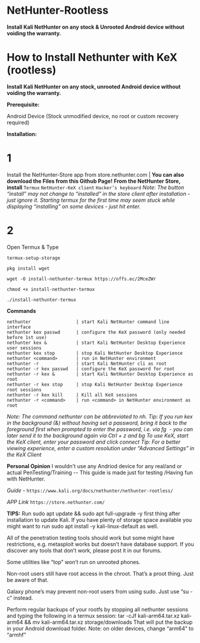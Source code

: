# NetHunter-Rootless
__Install Kali NetHunter on any stock &amp; Unrooted Android device without voiding the warranty.__

<h1> How to Install Nethunter with KeX (rootless) </h1> 

__Install Kali NetHunter on any stock, unrooted Android device without voiding the warranty.__

**Prerequisite:**

Android Device (Stock unmodified device, no root or custom recovery required)



**Installation:**

# 1 
Install the NetHunter-Store app from store.nethunter.com | **You can also download the Files from this Github Page!**
**From the NetHunter Store, install**
`Termux`
`NetHunter-KeX client`
`Hacker’s keyboard` 
*Note: The button “install” may not change to “installed” in the store client after installation - just ignore it. Starting termux for the first time may seem stuck while displaying “installing” on some devices - just hit enter.*

# 2  
Open Termux & Type 
```
termux-setup-storage

pkg install wget

wget -O install-nethunter-termux https://offs.ec/2MceZWr

chmod +x install-nethunter-termux

./install-nethunter-termux
 ```
__Commands__
```
nethunter                 | start Kali NetHunter command line interface
nethunter kex passwd      | configure the KeX password (only needed before 1st use)
nethunter kex &           | start Kali NetHunter Desktop Experience user sessions
nethunter kex stop        | stop Kali NetHunter Desktop Experience
nethunter <command>       | run in NetHunter environment
nethunter -r              | start Kali NetHunter cli as root
nethunter -r kex passwd   | configure the KeX password for root
nethunter -r kex &        | start Kali NetHunter Desktop Experience as root
nethunter -r kex stop     | stop Kali NetHunter Desktop Experience root sessions
nethunter -r kex kill     | Kill all KeX sessions
nethunter -r <command>    | run <command> in NetHunter environment as root
```

*Note: The command nethunter can be abbreviated to nh. Tip: If you run kex in the background (&) without having set a password, bring it back to the foreground first when prompted to enter the password, i.e. via fg <job id> - you can later send it to the background again via Ctrl + z and bg <job id>
To use KeX, start the KeX client, enter your password and click connect Tip: For a better viewing experience, enter a custom resolution under “Advanced Settings” in the KeX Client*

__Personal Opinion__
I wouldn't use any Andriod device for any real/and or actual PenTesting/Training -- This guide is made just for testing /Having fun with NetHunter.

*Guide* - `https://www.kali.org/docs/nethunter/nethunter-rootless/`

*APP Link* `https://store.nethunter.com/`

**TIPS:**
Run sudo apt update && sudo apt full-upgrade -y first thing after installation to update Kali. If you have plenty of storage space available you might want to run sudo apt install -y kali-linux-default as well.

All of the penetration testing tools should work but some might have restrictions, e.g. metasploit works but doesn’t have database support. If you discover any tools that don’t work, please post it in our forums.

Some utilities like “top” won’t run on unrooted phones. 

Non-root users still have root access in the chroot. That’s a proot thing. Just be aware of that.

Galaxy phone’s may prevent non-root users from using sudo. Just use “su -c” instead.

Perform regular backups of your rootfs by stopping all nethunter sessions and typing the following in a termux session: tar -cJf kali-arm64.tar.xz kali-arm64 && mv kali-arm64.tar.xz storage/downloads That will put the backup in your Android download folder. Note: on older devices, change “arm64” to “armhf”
